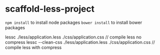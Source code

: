 # scaffold-less-project

`npm install` to install node packages
`bower install` to install bower packages

lessc ./less/application.less ./css/application.css // compile less no compress
lessc --clean-css ./less/application.less ./css/application.css // compile less with compress
